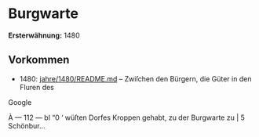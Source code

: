 # Burgwarte

**Ersterwähnung:** 1480

## Vorkommen
- 1480: [jahre/1480/README.md](../jahre/1480/README.md) – Zwiſchen den Bürgern, die Güter in den Fluren des

Google


À — 112 — bl
“0 ‘ wüſten Dorfes Kroppen gehabt, zu der Burgwarte zu |
5 Schönbur...
